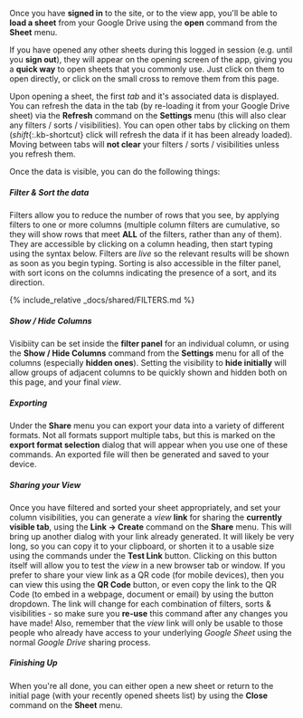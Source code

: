 Once you have __signed in__ to the site, or to the view app, you'll be able to __load a sheet__ from your Google Drive using the __open__ command from the __Sheet__ menu.

If you have opened any other sheets during this logged in session (e.g. until you __sign out__), they will appear on the opening screen of the app, giving you a __quick way__ to open sheets that you commonly use. Just click on them to open directly, or click on the small cross to remove them from this page.

Upon opening a sheet, the first _tab_ and it's associated data is displayed. You can refresh the data in the tab (by re-loading it from your Google Drive sheet) via the __Refresh__ command on the __Settings__ menu (this will also clear any filters / sorts / visibilities). You can open other tabs by clicking on them (*shift*{:.kb-shortcut} click will refresh the data if it has been already loaded). Moving between tabs will __not clear__ your filters / sorts / visibilities unless you refresh them.

Once the data is visible, you can do the following things:

##### Filter & Sort the data

Filters allow you to reduce the number of rows that you see, by applying filters to one or more columns (multiple column filters are cumulative, so they will show rows that meet __ALL__ of the filters, rather than any of them). They are accessible by clicking on a column heading, then start typing using the syntax below. Filters are _live_ so the relevant results will be shown as soon as you begin typing. Sorting is also accessible in the filter panel, with sort icons on the columns indicating the presence of a sort, and its direction.

{% include_relative _docs/shared/FILTERS.md %}

##### Show / Hide Columns

Visibiity can be set inside the __filter panel__ for an individual column, or using the __Show / Hide Columns__ command from the __Settings__ menu for all of the columns (especially __hidden ones__). Setting the visibility to __hide initially__ will allow groups of adjacent columns to be quickly shown and hidden both on this page, and your final _view_.

##### Exporting

Under the __Share__ menu you can export your data into a variety of different formats. Not all formats support multiple tabs, but this is marked on the __export format selection__ dialog that will appear when you use one of these commands. An exported file will then be generated and saved to your device.

##### Sharing your View

Once you have filtered and sorted your sheet appropriately, and set your column visibilities, you can generate a _view_ __link__ for sharing the __currently visible tab__, using the __Link -> Create__ command on the __Share__ menu. This will bring up another dialog with your link already generated. It will likely be very long, so you can copy it to your clipboard, or shorten it to a usable size using the commands under the __Test Link__ button. Clicking on this button itself will allow you to test the _view_ in a new browser tab or window. If you prefer to share your view link as a QR code (for mobile devices), then you can view this using the __QR Code__ button, or even copy the link to the QR Code (to embed in a webpage, document or email) by using the button dropdown. The link will change for each combination of filters, sorts & visibilities - so make sure you __re-use__ this command after any changes you have made! Also, remember that the _view_ link will only be usable to those people who already have access to your underlying _Google Sheet_ using the normal _Google Drive_ sharing process.

##### Finishing Up

When you're all done, you can either open a new sheet or return to the initial page (with your recently opened sheets list) by using the __Close__ command on the __Sheet__ menu. 